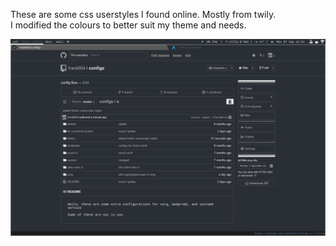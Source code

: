 These are some css userstyles I found online.  Mostly from twily.  
I modified the colours to better suit my theme and needs.

![Screenshot](firefox.png "firefox")
